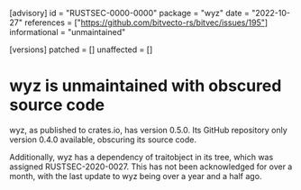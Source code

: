 [advisory]
id = "RUSTSEC-0000-0000"
package = "wyz"
date = "2022-10-27"
references = ["https://github.com/bitvecto-rs/bitvec/issues/195"]
informational = "unmaintained"

[versions]
patched = []
unaffected = []

# wyz is unmaintained with obscured source code

wyz, as published to crates.io, has version 0.5.0. Its GitHub repository only version 0.4.0 available, obscuring its source code.

Additionally, wyz has a dependency of traitobject in its tree, which was assigned RUSTSEC-2020-0027. This has not been acknowledged for over a month, with the last update to wyz being over a year and a half ago.
